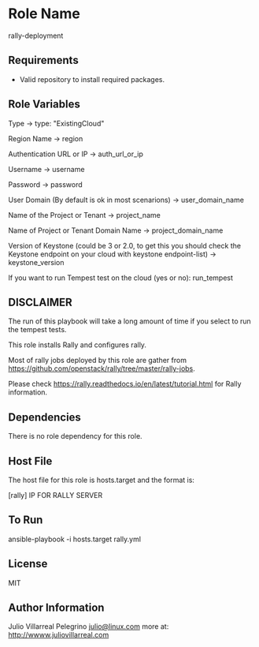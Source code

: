 Role Name
=========

rally-deployment

Requirements
------------

- Valid repository to install required packages.

Role Variables
--------------

Type -> type: "ExistingCloud"

Region Name -> region

Authentication URL or IP -> auth_url_or_ip

Username -> username

Password -> password

User Domain (By default is ok in most scenarions) -> user_domain_name

Name of the Project or Tenant -> project_name

Name of Project or Tenant Domain Name -> project_domain_name

Version of Keystone (could be 3 or 2.0, to get this you should check the Keystone endpoint on your cloud with  keystone endpoint-list) -> keystone_version

If you want to run Tempest test on the cloud (yes or no): run_tempest 


DISCLAIMER
-----------
The run of this playbook will take a long amount of time if you select to run the tempest tests.

This role installs Rally and configures rally.

Most of rally jobs deployed by this role are gather from https://github.com/openstack/rally/tree/master/rally-jobs.

Please check https://rally.readthedocs.io/en/latest/tutorial.html for Rally information.

Dependencies
------------

There is no role dependency for this role.

Host File
----------

The host file for this role is hosts.target and the format is: 

[rally]
IP FOR RALLY  SERVER

To Run
-------

ansible-playbook -i hosts.target rally.yml


License
-------

MIT

Author Information
------------------

Julio Villarreal Pelegrino <julio@linux.com> more at: http://wwww.juliovillarreal.com